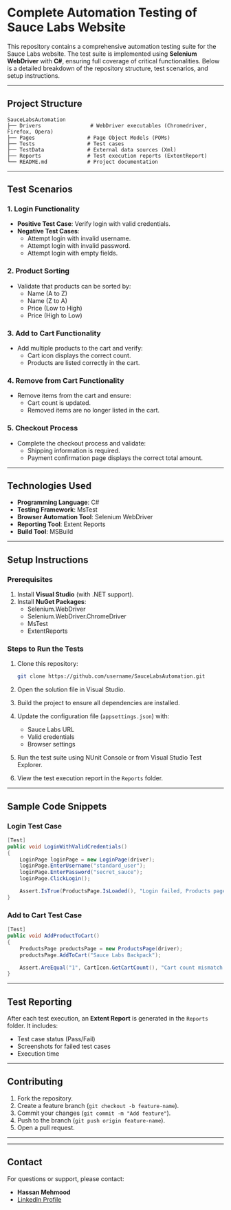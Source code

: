 # Complete Automation Testing of Sauce Labs Website

This repository contains a comprehensive automation testing suite for the Sauce Labs website. The test suite is implemented using **Selenium WebDriver** with **C#**, ensuring full coverage of critical functionalities. Below is a detailed breakdown of the repository structure, test scenarios, and setup instructions.

---

## **Project Structure**

```
SauceLabsAutomation
├── Drivers                # WebDriver executables (Chromedriver, Firefox, Opera)
├── Pages                 # Page Object Models (POMs)
├── Tests                 # Test cases
├── TestData              # External data sources (Xml)
├── Reports               # Test execution reports (ExtentReport)
└── README.md             # Project documentation
```

---

## **Test Scenarios**

### 1. **Login Functionality**
   - **Positive Test Case**: Verify login with valid credentials.
   - **Negative Test Cases**: 
     - Attempt login with invalid username.
     - Attempt login with invalid password.
     - Attempt login with empty fields.

### 2. **Product Sorting**
   - Validate that products can be sorted by:
     - Name (A to Z)
     - Name (Z to A)
     - Price (Low to High)
     - Price (High to Low)

### 3. **Add to Cart Functionality**
   - Add multiple products to the cart and verify:
     - Cart icon displays the correct count.
     - Products are listed correctly in the cart.

### 4. **Remove from Cart Functionality**
   - Remove items from the cart and ensure:
     - Cart count is updated.
     - Removed items are no longer listed in the cart.

### 5. **Checkout Process**
   - Complete the checkout process and validate:
     - Shipping information is required.
     - Payment confirmation page displays the correct total amount.

---

## **Technologies Used**

- **Programming Language**: C#
- **Testing Framework**: MsTest
- **Browser Automation Tool**: Selenium WebDriver
- **Reporting Tool**: Extent Reports
- **Build Tool**: MSBuild

---

## **Setup Instructions**

### Prerequisites
1. Install **Visual Studio** (with .NET support).
2. Install **NuGet Packages**:
   - Selenium.WebDriver
   - Selenium.WebDriver.ChromeDriver
   - MsTest
   - ExtentReports

### Steps to Run the Tests
1. Clone this repository:
   ```bash
   git clone https://github.com/username/SauceLabsAutomation.git
   ```

2. Open the solution file in Visual Studio.

3. Build the project to ensure all dependencies are installed.

4. Update the configuration file (`appsettings.json`) with:
   - Sauce Labs URL
   - Valid credentials
   - Browser settings

5. Run the test suite using NUnit Console or from Visual Studio Test Explorer.

6. View the test execution report in the `Reports` folder.

---

## **Sample Code Snippets**

### Login Test Case
```csharp
[Test]
public void LoginWithValidCredentials()
{
    LoginPage loginPage = new LoginPage(driver);
    loginPage.EnterUsername("standard_user");
    loginPage.EnterPassword("secret_sauce");
    loginPage.ClickLogin();

    Assert.IsTrue(ProductsPage.IsLoaded(), "Login failed, Products page not displayed.");
}
```

### Add to Cart Test Case
```csharp
[Test]
public void AddProductToCart()
{
    ProductsPage productsPage = new ProductsPage(driver);
    productsPage.AddToCart("Sauce Labs Backpack");

    Assert.AreEqual("1", CartIcon.GetCartCount(), "Cart count mismatch.");
}
```

---

## **Test Reporting**

After each test execution, an **Extent Report** is generated in the `Reports` folder. It includes:
- Test case status (Pass/Fail)
- Screenshots for failed test cases
- Execution time

---

## **Contributing**

1. Fork the repository.
2. Create a feature branch (`git checkout -b feature-name`).
3. Commit your changes (`git commit -m "Add feature"`).
4. Push to the branch (`git push origin feature-name`).
5. Open a pull request.

---

---

## **Contact**

For questions or support, please contact: 
- **Hassan Mehmood**
- [LinkedIn Profile](https://www.linkedin.com/in/mhassanmehmood/)
